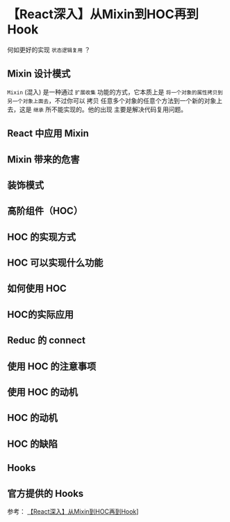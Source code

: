 
# 【React深入】从Mixin到HOC再到Hook

何如更好的实现 `状态逻辑复用` ？

## Mixin 设计模式

`Mixin` (混入) 是一种通过 `扩展收集` 功能的方式，它本质上是 `将一个对象的属性拷贝到另一个对象上面去`，不过你可以 拷贝 任意多个对象的任意个方法到一个新的对象上去，这是 `继承` 所不能实现的。他的出现 主要是解决代码复用问题。 


## React 中应用 Mixin


## Mixin 带来的危害



## 装饰模式



## 高阶组件（HOC）


## HOC 的实现方式


## HOC 可以实现什么功能


## 如何使用 HOC



## HOC的实际应用



## Reduc 的 connect



## 使用 HOC 的注意事项


## 使用 HOC 的动机


## HOC 的动机


## HOC 的缺陷


## Hooks


## 官方提供的 Hooks
























参考：
[【React深入】从Mixin到HOC再到Hook](https://juejin.im/post/5cad39b3f265da03502b1c0a)]